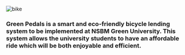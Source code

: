 ![bike](https://user-images.githubusercontent.com/49508237/121184576-daf93180-c882-11eb-9e75-294908e11a5d.png)

### Green Pedals is a smart and eco-friendly bicycle lending system to be implemented at NSBM Green University. This system allows the university students to have an affordable ride which will be both enjoyable and efficient.
